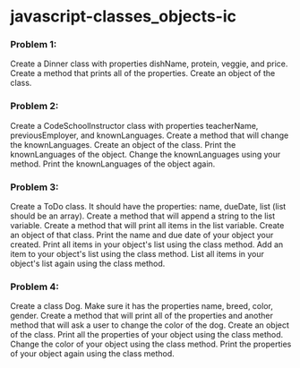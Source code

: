# javascript-classes_objects-ic

### Problem 1:
Create a Dinner class with properties dishName, protein, veggie, and price. Create a method that prints all of the properties. Create an object of the class.

### Problem 2:
Create a CodeSchoolInstructor class with properties teacherName, previousEmployer, and knownLanguages. Create a method that will change the knownLanguages. Create an object of the class. Print the knownLanguages of the object. Change the knownLanguages using your method. Print the knownLanguages of the object again.

### Problem 3:
Create a ToDo class. It should have the properties: name, dueDate, list (list should be an array). Create a method that will append a string to the list variable. Create a method that will print  all items in the list variable. Create an object of that class. Print the name and due date of your object your created. Print all items in your object's list using the class method. Add an item to your object's list using the class method. List all items in your object's list again using the class method.

### Problem 4:
Create a class Dog. Make sure it has the properties name, breed, color, gender. Create a method that will print all of the properties and another method that will ask a user to change the color of the dog. Create an object of the class. Print all the properties of your object using the class method. Change the color of your object using the class method. Print the properties of your object again using the class method.

